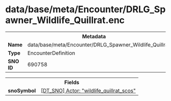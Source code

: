 <h1>data/base/meta/Encounter/DRLG_Spawner_Wildlife_Quillrat.enc</h1><table><tr><th colspan="100%">Metadata</th></tr><tr><td><b>Name</b></td><td>data/base/meta/Encounter/DRLG_Spawner_Wildlife_Quillrat.enc</td></tr><tr><td><b>Type</b></td><td>EncounterDefinition</td></tr><tr><td><b>SNO ID</b></td><td>690758</td></tr></table>

<table><tr><th colspan="100%">Fields</th></tr><tr><td><b>snoSymbol</b></td><td><a href="..\Actor\wildlife_quillrat_scos.acr.md">[DT_SNO] Actor: "wildlife_quillrat_scos"</a></td></tr></table>

